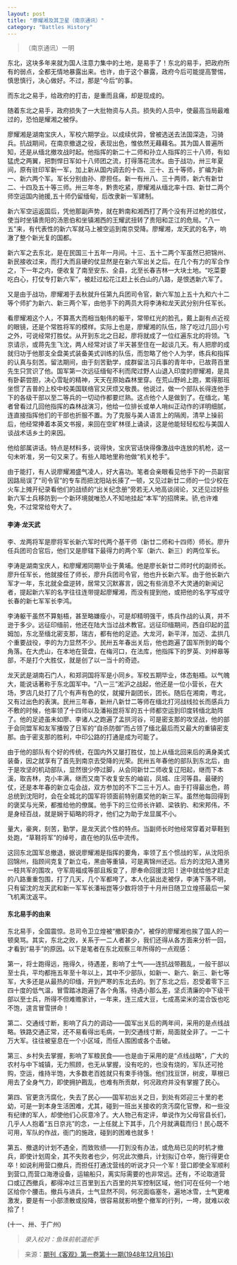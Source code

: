 ```yaml
---
layout: post
title: "廖耀湘及其卫星（南京通讯）"
category: "Battles History"
---
```


>（南京通讯）一明

东北，这块多年来就为国人注意力集中的土地，是易手了！东北的易手，把政府所有的弱点，全都无情地暴露出来。也许，由于这个暴露，政府今后可能提高警惕，慎思慎行，决心做好。不过，那是“今后”的事。

而东北之易手，给政府的打击，是重而且痛，却是现成的。

随着东北之易手，政府损失了一大批物资与人员。损失的人员中，使最高当局最难过的，恐怕是耀湘之被俘。

廖耀湘是湖南宝庆人，军校六期学业。以成续优异，曾被选送去法国深造，习骑兵。抗战期间，在南京撤退之役，表现出色，惟依然无藉藉名。其为国人普遍所知，还是从缅北撤攻战时起。他指挥的新二十二师和孙立人指挥的三十八师，有如猛虎之两翼，把剽悍日军如十八师团之流，打得落花流水。由于战功，卅三年夏间，原有驻印军新一军，加上新从国内调去的十四、三十、五十等师，扩编为新一、新六两个军。军长分别由孙、廖担任。新一有卅八、三十两师，新六有新廿二、十四及五十等三师。卅三年冬，黔贵吃紧，廖耀湘从缅北率十四、新廿二两个师空运国内驰援,五十师仍留缅甸，后改隶新一军建制。

新六军空运返国后，凭他那副声势，就在黔南和湘西打了两个没有开过枪的胜仗，使当时坐镇贵阳的汤恩伯和坐镇湘西的王耀武扭转了贵阳和芷江的危局。“八一五”来，有代表性的新六军就马上被空运到南京受降。廖耀湘，龙天武的名字，响澈了整个新光复的国都。

新六军之去东北，是在民国三十五年一月间。十三、五十二两个军虽然已把锦州、新民接收过来，而打大而且硬的仗显然是在新六军出关之后。在几个有力的军合作之，下一年之内，便收复了南至安东、全县，北至长春吉林一大块土地。“吃菜要吃白心，打仗专打新六军”，被赶过松花江赶上长白山的八路，是恨透新六军了。

又是由于战功，廖耀湘于去秋就升任第九兵团司令官，新六军加上五十九和六十二等个师扩为新六、新三两个军，由他手下的两员大将李涛和龙天武分别升任军长。

看廖耀湘这个人，不算髙大而相当魁伟的躯干，常带红光的脸孔，戴上副有点近视的眼镜，还是个常胜将军的模样。实际上也是，廖耀湘的队伍，除了吃过几回小亏之外，可说经常打胜仗。从开到东北之日起，廖将就成了一位红遍东北的将领。飞京请示，或蒋先生飞沈，两人经常对谈了半天甚至住在一起谈几天。有人把廖的成就归功于他那支全盘美式装备美式训练的队伍，而忽略了他个人为学，练兵和指挥的认真与刻苦。留法期间，由于刻苦勤学，成群留法习兵事的青年中，已故蒋百里先生只赏识了他。国军第一次远征缅甸不利而爬过野人山退入印度的廖耀湘，是具有卧薪尝胆，决心雪耻的精神，天天在原始森林里穿。在荒山野岭上跑，累得那班坐惯了吉普的上校中校美国联络官又厌烦又敬畏。他说过，做一个部队长得连他手下的各级干部以至二等兵的一切动作都要烂熟。这点他个人是做到了。在缅北，笔者曾看过几回他指挥的森林战演习，他给一位排长或单人哨纠正动作的详明细腻，连直接指挥他们的干部也折服不置。为了克服与美人语言上的隔阂，清早上操前后，他经常捧着本英文书报，来回在空旷林径上诵读，这是他能轻轻松松与美国人谈战术话乡土的来因。

他给部属讲话。特点是材料多，说得快，宝庆官话快得像激战中连放的机枪，这一句未听准，另一句又来了。有些人暗地里称他做“机关枪手”。

由于能打，有人说廖耀湘盛气凌人，好大喜功。笔者会亲眼看见他手下的一员副官因路局误了“司令官”的专车而把沈阳站长揍了一顿，又见过新廿二师的一位少校在火车上摊开纪录看他们的战绩的“出关纪念册”旁若无人地高谈阔论，又还见过好些新六军士兵移防到一个新环境就唯恐人不知地挂起“本军”的招牌来。骄,也许难免，不过常常给夸大了。

#### 李涛·龙天武

李、龙两将军是廖将军长新六军时代两个基干师（新廿二师和十四师）师长。廖升任兵团司合官后，他们又是廖辖下最得力的两个军（新六、新三）的两位军长。

李涛是湖南宝庆人，和廖耀湘同期毕业于黄埔。他是廖长新廿二师时代的副师长。廖升任军长，他就接任了师长，廖升兵团司令官，他也升长新六军。由于他长新六军才一年，东北就全盘逆转，居常又沉默寡言，因之有些消息不大灵通的新闻记者，提起新六军的名字往往连带提起廖耀湘，而没有提到他，或把他的名字写成守长春的新七军军长李鸿。

李涛躯干虽然不算魁梧，甚至略嫌瘦小，可是却精明强干，练兵作战的认真，并不逊于多少。远征印缅前，他还在陆大当过战术教官。远征印缅期间，西自印起的蓝姆加，东北至缅北密支那，瑞古，都有他的足迹。大龙河，新平洋，加迈、孟拱几个重要战役，李的为力显然不少。民卅五年春出关后，他也跑遍了国军所到的每个角落。在大虎山，在本地在营盘，在梅河口，在法库，他指挥下的罗英、刘梓皋等部，不是打个大胜仗，就是创了以一当十的奇迹。

龙天武是湖南石门人，和郑洞国将军是小同乡。军校五期毕业，体态魁梧。以气魄大，能说话著称于东北国军中。“八一三”淞沪之战起，他还是一位小营长，在大场，罗店几处打了几个有声有色的仗，就擢升副团长，团长。随后在湘南，粤北，又有过出色的表演。民卅三年春，新卅八新廿二等师在缅北打河战线拉长而感兵力不敷的时候，他率领了十四师以及潘裕崑将军的五十师都空运到印度转缅北助阵了。他的足迹虽未如廖、李诸人之跑遍了孟拱河谷，可是密支那的攻坚战，他的部于会同盟军和友军播毁了日军的“自杀防御”而占领了缅北最后而又最大的重镇密支那。由于密支那的胜利，中印公路的打通是成为可能了。

由于他的部队有个好的传统，在国内外又屡打胜仗，加上从缅北回来后的满身美式装备，因之就享有了首先到南京去受降的光荣。民卅五年春他的部队到东北后，由于是攻坚的机动部队，显然很少停过脚，从会同新廿二师收复辽阳起，继而下本溪，取吉林，克小丰满，继而又南下收复安东的岫岩，凤城、庄河等县。最硬的仗，还是本年春的新立屯会战，双方参加的不下二三十万人。由于打得最出色，蒋总统到沈阳时，会在全城北的国军将领面前特别嘉奖他的新三军。虽然他每回得到的褒奖与光荣，都推给他的僚属。他手下的三位师长许颖、梁铁豹、和宋邦伟，不是身经百战，就是娴于韬略的将才，他们之为助于龙显属不小。

量大，豪爽，刻苦，勤学，是龙天武个性的特点。当副师长时他经常穿着对草鞋到处跑，“草鞋将军”的绰号，直在他的队伍中流传。

这回东北国军总撤退，据说廖耀湘是指挥的要⾓，率领了五个惯战的军，从沈阳杀回锦州，指顾间克复了新立屯，黑由等重镇，可是离锦州还远。后方的沈阳入遭另一枝共军的围攻，守军周福成等部且叛变了，廖奉命回援沈阳！途中就给他才赶走的八路重重包围，打了几天，几个军都垮了。本人化装出走被俘，李涛下落不明，只有留沈的龙天武和新一军军长潘裕崑等少数将领于十月卅日随卫立煌搭最后一架飞机离沈返平。

#### 东北易手的由来
东北易手，全国震惊。总司令卫立煌被“撤职查办”，被俘的廖耀湘也挨了国人的一顿臭骂。其实，东北之败，关系于一二人者甚少，我们还得从各方面来分析一回，才看到“易手”的原因。以下是笔者在东北观察三年所得的一点观感：

第一，将士跑得远，拖得久，待遇差，影响了士气——连抗战带戡乱，一般干部以至士兵，平均都拖五年至十年以上，其中不少部队，如新一、新六、新三、新七等军，大多还是从最热的印缅，开到严寒的东北去的。到了东北之后，忍受着零下三四十度的低气温，冒雪踏冰跑遍了各个角落。待遇小那么差，坚贞清廉的中下级干部以至士兵，所得不但难赡家计，一年来，连三成大豆，七成髙梁米的混合饭也吃不饱，遑言冒雪拼命！

第二、交通线寸断，影响了兵力的调动——国军出关后的两年间，采用的是点线战略。铁路交通正常，还不易看得出毛病，一到交通线寸断，局面就全非了。一二十万大军。往往被窒息在一个小区域，而任人围困或各个击破。

第三、乡村失去掌握，影响了军粮民食——也是由于采用的是“点线战略”，广大的农村与中下城镇，无力照顾，也无从掌握，没有吃的，也没有烧的，军队还可抢购，空运，维持半饱，大多数老百姓就只有束手待饿。他们找豆饼，树皮，草根已用去了全身气力，即使拥护戡乱，也难有所贡献，何况政府并没有掌握了民心。

第四、官更贪汚腐化，失去了民心——国军初出关之日，到处有郊迎三十里的老幼，可是一到本身生活困难，尤其，碰到一班出关接收的贪汚腐化官僚，和一些没有纪律的军人，却使他们心灰意冷了。大人物己有定评，单说作为父母官县长们，几乎人人抱着“五日京兆”的念，一上任就上下其手，几个月就满载而归！民心既不可用，军队的作战，衙门的施政，碰到的困难也就多！

第五、撤退的计划不遇全，而致败绩——打到没有办法，或危局已见的时机才撤兵，即使计划周全，其不失败者也少，何况此次撤兵，计划拟订仓卒，施行得更仓卒！如说利用营口撤兵，而担任打通沈营线的听说才只一个军！营口即使全军顺利到营口,而营口海港设备，运输船只，离实际需要的也非常远。还有，不论取道营口或辽西撤兵，都得冲过三百里到五六百里的共军控制区域，他们可在任何一个地区给你个腰击。撤兵与进兵，士气显然不同，何况面临塞冬，遍地冰雪，士气更难激发，要是有一小部溃散或投降，很容易就影响整个撤军的行列，一垮，就难以收拾了！

(十一、卅、于广州)

> *录入校对：鱼珠前航道舵手*

> 来源：[期刊《客观》第一卷第十一期(1948年12月16日)](https://www.modernhistory.org.cn/#/Detailedreading?fileCode=0008_qk_01520&treeId=104626296&uniqTag=0008_qk_01520_0011&dirCode=bc32459be63744cebd6f2c76c466e58b&bzId=0008_qk_01520_0011&qkTitle=%E7%AC%AC%E4%B8%80%E5%8D%B7%E7%AC%AC%E5%8D%81%E4%B8%80%E6%9C%9F%281948%E5%B9%B412%E6%9C%8816%E6%97%A5%29&imageUrl=https%3A%2F%2Fiiif.modernhistory.org.cn%2Fiiif%2F2%2F0008_qk_01520%252F0008_qk_01520_0011%252F0008_qk_01520_0011_0021.jpg&contUrl=https%3A%2F%2Fkrwxk-prod.oss-cn-beijing.aliyuncs.com%2F0008_qk_01520%2F0008_qk_01520_0011%2F0008_qk_01520_0011.json)